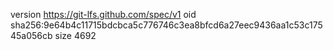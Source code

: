 version https://git-lfs.github.com/spec/v1
oid sha256:9e64b4c11715bdcbca5c776746c3ea8bfcd6a27eec9436aa1c53c17545a056cb
size 4692

